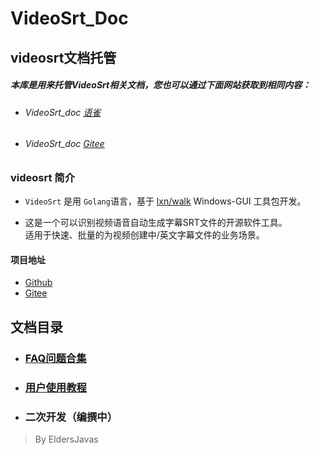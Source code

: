 # VideoSrt_Doc
## videosrt文档托管
##### 本库是用来托管VideoSrt相关文档，您也可以通过下面网站获取到相同内容：
- ###### VideoSrt_doc [语雀](https://www.yuque.com/viggo-t7cdi/videosrt)
- ###### VideoSrt_doc [Gitee](https://gitee.com/EldersJavas_admin/videosrt_doc)

### videosrt 简介
- `VideoSrt` 是用 `Golang`语言，基于 [lxn/walk](https://github.com/lxn/walk) Windows-GUI 工具包开发。

- 这是一个可以识别视频语音自动生成字幕SRT文件的开源软件工具。<br />适用于快速、批量的为视频创建中/英文字幕文件的业务场景。
#### 项目地址
- [Github](https://github.com/wxbool/video-srt-windows)
- [Gitee](https://gitee.com/641453620/video-srt-windows)

## 文档目录
- ### [FAQ问题合集](https://github.com/EldersJavas/videosrt_doc/tree/master/faq)
- ### [用户使用教程](https://github.com/EldersJavas/videosrt_doc/tree/master/Tutorial)
- ### 二次开发（编撰中）
> By EldersJavas
